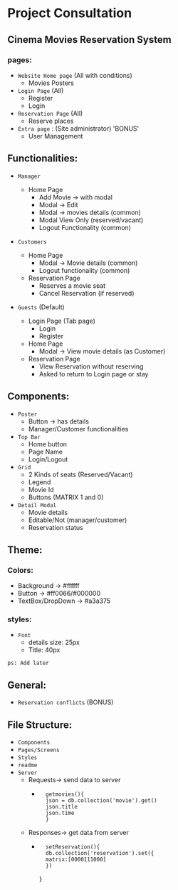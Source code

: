 # Project Consultation
## Cinema Movies Reservation System <br/>

### pages:
- `Website Home page` (All with conditions)
    - Movies Posters
- `Login Page` (All)
    - Register
    - Login
- `Reservation Page` (All)
    - Reserve places 
- `Extra page` : (Site administrator) 'BONUS'
    - User Management

## Functionalities:
- `Manager`
    - Home Page
        - Add Movie -> with modal
        - Modal -> Edit
        - Modal -> movies details (common)
        - Modal View Only (reserved/vacant)
        - Logout Functionality (common)
- `Customers`
    - Home Page
        - Modal -> Movie details (common)
        - Logout functionality (common)
    - Reservation Page
        - Reserves a movie seat
        - Cancel Reservation (if reserved)

- `Guests` (Default)
    - Login Page (Tab page)
        - Login
        - Register
    - Home Page
        - Modal -> View movie details (as Customer)
    - Reservation Page
        - View Reservation without reserving
        - Asked to return to Login page or stay

## Components:

- `Poster`
    - Button -> has details
    - Manager/Customer functionalities 
- `Top Bar`
    - Home button
    - Page Name
    - Login/Logout
- `Grid`
    - 2 Kinds of seats (Reserved/Vacant)
    - Legend
    - Movie Id
    - Buttons (MATRIX 1 and 0)
- `Detail Modal`
    - Movie details
    - Editable/Not (manager/customer)
    - Reservation status

## Theme:
### Colors:
- Background -> #ffffff
- Button -> #ff0066/#000000
- TextBox/DropDown -> #a3a375

### styles:
- `Font`
    - details size: 25px
    - Title: 40px
    
`ps: Add later`

## General:
- `Reservation conflicts` (BONUS)
## File Structure:
- `Components`
- `Pages/Screens`
- `Styles`
- `readme`
- `Server`
    - Requests-> send data to server
        -       getmovies(){
                json = db.collection('movie').get()
                json.title
                json.time
                }
    - Responses-> get data from server
        -       setReservation(){
                db.collection('reservation').set({
                matrix:[0000111000]
                })
            }